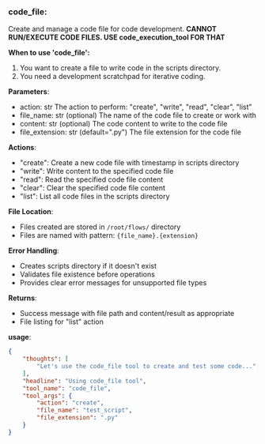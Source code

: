 ### code_file:

Create and manage a code file for code development.
**CANNOT RUN/EXECUTE CODE FILES. USE code_execution_tool FOR THAT**

**When to use 'code_file':**
1. You want to create a file to write code in the scripts directory.
2. You need a development scratchpad for iterative coding.

**Parameters**:
- action: str
  The action to perform: "create", "write", "read", "clear", "list"
- file_name: str (optional)
  The name of the code file to create or work with
- content: str (optional)
  The code content to write to the code file
- file_extension: str (default=".py")
  The file extension for the code file

**Actions**:
- "create": Create a new code file with timestamp in scripts directory
- "write": Write content to the specified code file
- "read": Read the specified code file content
- "clear": Clear the specified code file content
- "list": List all code files in the scripts directory


**File Location**:
- Files created are stored in `/root/flows/` directory
- Files are named with pattern: `{file_name}.{extension}`

**Error Handling**:
- Creates scripts directory if it doesn't exist
- Validates file existence before operations
- Provides clear error messages for unsupported file types

**Returns**:
- Success message with file path and content/result as appropriate
- File listing for "list" action

**usage**:
~~~json
{
    "thoughts": [
        "Let's use the code_file tool to create and test some code...",
    ],
    "headline": "Using code_file tool",
    "tool_name": "code_file",
    "tool_args": {
        "action": "create",
        "file_name": "test_script",
        "file_extension": ".py"
    }
}
~~~